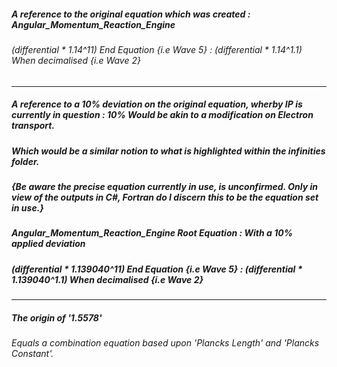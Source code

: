 ##### A reference to the original equation which was created : Angular_Momentum_Reaction_Engine
###### (differential * 1.14^11) End Equation {i.e Wave 5} : (differential * 1.14^1.1) When decimalised {i.e Wave 2}

---

##### A reference to a 10% deviation on the original equation, wherby IP is currently in question : 10% Would be akin to a modification on Electron transport.
##### Which would be a similar notion to what is highlighted within the infinities folder.
##### {Be aware the precise equation currently in use, is unconfirmed. Only in view of the outputs in C#, Fortran do I discern this to be the equation set in use.}

##### Angular_Momentum_Reaction_Engine Root Equation : With a 10% applied deviation 
##### (differential * 1.139040^11) End Equation {i.e Wave 5} : (differential * 1.139040^1.1) When decimalised {i.e Wave 2} 

----

##### The origin of '1.5578'

###### Equals a combination equation based upon 'Plancks Length' and 'Plancks Constant'.
